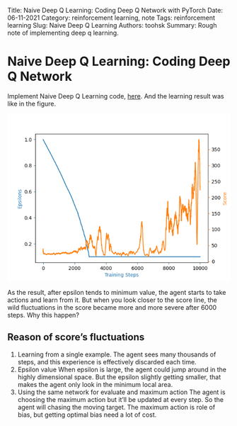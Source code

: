 Title: Naive Deep Q Learning: Coding Deep Q Network with PyTorch
Date: 06-11-2021
Category: reinforcement learning, note
Tags: reinforcement learning
Slug: Naive Deep Q Learning
Authors: toohsk
Summary: Rough note of implementing deep q learning.

# Naive Deep Q Learning: Coding Deep Q Network

Implement Naive Deep Q Learning code, [here](https://github.com/toohsk/udemy-deep-q-learning-from-paper-to-code/tree/main/naive_deep_q_learning).
And the learning result was like in the figure.

![image of training result of deep q agent in cartpole environment](images/cartpole_naive_dqn.png)

As the result, after epsilon tends to minimum value, the agent starts to take actions and learn from it. But when you look closer to the score line, the wild fluctuations in the score became more and more severe after 6000 steps.
Why this happen?


## Reason of score’s fluctuations

1. Learning from a single example.
    The agent  sees many thousands of steps, and this experience is effectively discarded each time.
2. Epsilon value
    When epsilon is large, the agent could jump around in the highly dimensional space. But the epsilon slightly getting smaller, that makes the agent only look in the minimum local area.
3. Using the same network for evaluate and maximum action
    The agent is choosing the maximum action but it’ll be updated at every step. So the agent will chasing the moving target. The maximum action is role of bias, but getting optimal bias need a lot of cost.
